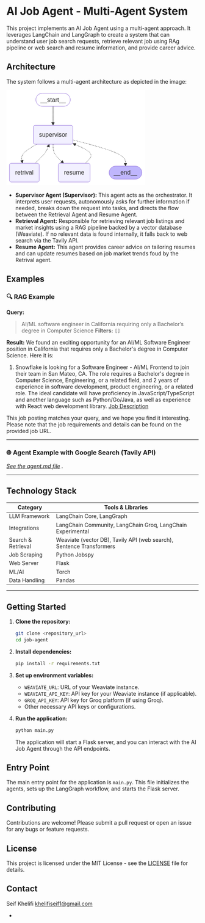# AI Job Agent - Multi-Agent System

This project implements an AI Job Agent using a multi-agent approach. It leverages LangChain and LangGraph to create a system that can understand user job search requests, retrieve relevant job using RAg pipeline or web search and resume information, and provide career advice.

## Architecture

The system follows a multi-agent architecture as depicted in the image:

![alt text](architecture.png)

* **Supervisor Agent (Supervisor):** This agent acts as the orchestrator. It interprets user requests, autonomously asks for further information if needed, breaks down the request into tasks, and directs the flow between the Retrieval Agent and Resume Agent.
* **Retrieval Agent:** Responsible for retrieving relevant job listings and market insights using a RAG pipeline backed by a vector database (Weaviate). If no relevant data is found internally, it falls back to web search via the Tavily API.   
* **Resume Agent:** This agent provides career advice on tailoring resumes and can update resumes based on job market trends foud by the Retrival agent.


## Examples

### 🔍 **RAG Example**

**Query:**

> AI/ML software engineer in California requiring only a Bachelor’s degree in Computer Science
> **Filters:** `[]`

**Result:**
We found an exciting opportunity for an AI/ML Software Engineer position in California that requires only a Bachelor's degree in Computer Science. Here it is:

1. Snowflake is looking for a Software Engineer - AI/ML Frontend to join their team in San Mateo, CA. The role requires a Bachelor's degree in Computer Science, Engineering, or a related field, and 2 years of experience in software development, product engineering, or a related role. The ideal candidate will have proficiency in JavaScript/TypeScript and another language such as Python/Go/Java, as well as experience with React web development library. [Job Description](https://www.indeed.com/viewjob?jk=1a632c9fe83827ce)

This job posting matches your query, and we hope you find it interesting. Please note that the job requirements and details can be found on the provided job URL.

---

### 🌐 **Agent Example with Google Search (Tavily API)**

*[See the agent.md file](AGENT.md)
.*

---


## Technology Stack

| Category           | Tools & Libraries                                                    |
| ------------------ | -------------------------------------------------------------------- |
| LLM Framework      | LangChain Core, LangGraph                                            |
| Integrations       | LangChain Community, LangChain Groq, LangChain Experimental          |
| Search & Retrieval | Weaviate (vector DB), Tavily API (web search), Sentence Transformers |
| Job Scraping       | Python Jobspy                                                        |
| Web Server         | Flask                                                                |
| ML/AI              | Torch                                                                |
| Data Handling      | Pandas                                                               |

---

## Getting Started

1.  **Clone the repository:**

    ```bash
    git clone <repository_url>
    cd job-agent
    ```

2.  **Install dependencies:**

    ```bash
    pip install -r requirements.txt
    ```

3.  **Set up environment variables:**

    * `WEAVIATE_URL`: URL of your Weaviate instance.
    * `WEAVIATE_API_KEY`: API key for your Weaviate instance (if applicable).
    * `GROQ_API_KEY`: API key for Groq platform (if using Groq).
    * Other necessary API keys or configurations.

4.  **Run the application:**

    ```bash
    python main.py
    ```

    The application will start a Flask server, and you can interact with the AI Job Agent through the API endpoints.

## Entry Point

The main entry point for the application is `main.py`. This file initializes the agents, sets up the LangGraph workflow, and starts the Flask server.


## Contributing

Contributions are welcome! Please submit a pull request or open an issue for any bugs or feature requests.

## License

This project is licensed under the MIT License - see the [LICENSE](LICENSE) file for details.

## Contact

Seif Khelifi
khelifiseif1@gmail.com





* 
